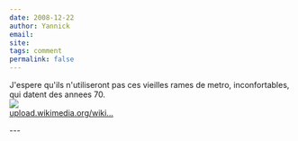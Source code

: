 ```yaml
---
date: 2008-12-22
author: Yannick
email: 
site: 
tags: comment
permalink: false
---
```


<p>J'espere qu'ils n'utiliseront pas ces vieilles rames de metro, inconfortables, qui datent des annees 70.<br />
<img src="http://upload.wikimedia.org/wikipedia/commons/9/90/LHB_Amsterdam.jpg"/><br/>
<a href="http://upload.wikimedia.org/wikipedia/commons/9/90/LHB_Amsterdam.jpg" title="http://upload.wikimedia.org/wikipedia/commons/9/90/LHB_Amsterdam.jpg" rel="nofollow">upload.wikimedia.org/wiki...</a></p>
---